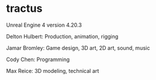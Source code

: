 # tractus
Unreal Engine 4 version 4.20.3

Delton Hulbert: Production, animation, rigging

Jamar Bromley: Game design, 3D art, 2D art, sound, music

Cody Chen: Programming

Max Reice: 3D modeling, technical art

